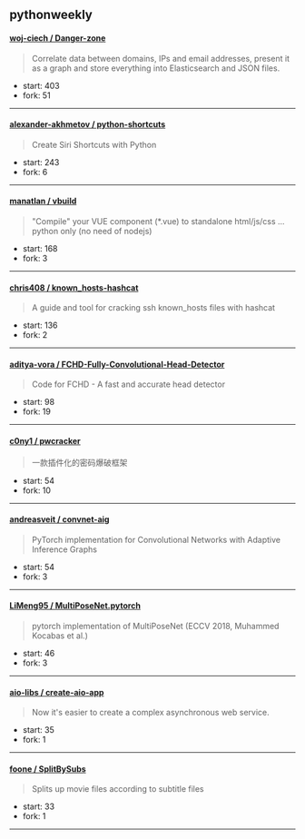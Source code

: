 ## pythonweekly

#### [woj-ciech / Danger-zone](https://github.com/woj-ciech/Danger-zone)

> Correlate data between domains, IPs and email addresses, present it as a graph and store everything into Elasticsearch and JSON files.

+ start: 403
+ fork: 51

----


#### [alexander-akhmetov / python-shortcuts](https://github.com/alexander-akhmetov/python-shortcuts)

> Create Siri Shortcuts with Python

+ start: 243
+ fork: 6

----


#### [manatlan / vbuild](https://github.com/manatlan/vbuild)

> "Compile" your VUE component (*.vue) to standalone html/js/css ... python only (no need of nodejs)

+ start: 168
+ fork: 3

----


#### [chris408 / known_hosts-hashcat](https://github.com/chris408/known_hosts-hashcat)

> A guide and tool for cracking ssh known_hosts files with hashcat

+ start: 136
+ fork: 2

----


#### [aditya-vora / FCHD-Fully-Convolutional-Head-Detector](https://github.com/aditya-vora/FCHD-Fully-Convolutional-Head-Detector)

> Code for FCHD - A fast and accurate head detector

+ start: 98
+ fork: 19

----


#### [c0ny1 / pwcracker](https://github.com/c0ny1/pwcracker)

> 一款插件化的密码爆破框架

+ start: 54
+ fork: 10

----


#### [andreasveit / convnet-aig](https://github.com/andreasveit/convnet-aig)

> PyTorch implementation for Convolutional Networks with Adaptive Inference Graphs

+ start: 54
+ fork: 3

----


#### [LiMeng95 / MultiPoseNet.pytorch](https://github.com/LiMeng95/MultiPoseNet.pytorch)

> pytorch implementation of MultiPoseNet (ECCV 2018, Muhammed Kocabas et al.)

+ start: 46
+ fork: 3

----


#### [aio-libs / create-aio-app](https://github.com/aio-libs/create-aio-app)

> Now it's easier to create a complex asynchronous web service.

+ start: 35
+ fork: 1

----


#### [foone / SplitBySubs](https://github.com/foone/SplitBySubs)

> Splits up movie files according to subtitle files

+ start: 33
+ fork: 1

----

